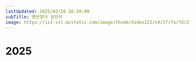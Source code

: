 ```yaml
---
lastUpdated: 2025/02/10 16:50:00
subTitle: 명반찾아 삼만리
image: https://is1-ssl.mzstatic.com/image/thumb/Video122/v4/27/7a/7d/277a7d16-af71-6411-31bb-40ddb5e0861b/Job906cdf5f-ec5f-4124-bdf1-fcd49e211a9d-136664272-PreviewImage_preview_image_nonvideo_sdr-Time1663689458985.png/316x316bb.webp
---
```


# 2025

<Music year="2025"/>